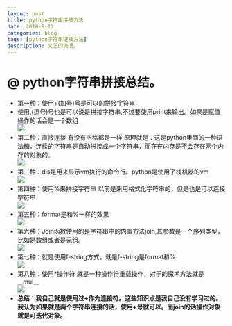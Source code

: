 ```yaml
---
layout: post
title: python字符串拼接方法
date: 2018-8-12
categories: blog
tags: [python字符串链接方法]
description: 文艺的流氓。
---
```

# @ python字符串拼接总结。 #

 - 第一种：使用+(加号)号是可以的拼接字符串 <br/>
 - 使用,(逗号)号也是可以说是拼接字符串,不过要使用print来输出。如果是赋值操作的话会是一个数组<br/>
![](https://i.imgur.com/UAODduL.png)
 - 第二种：直接连接 有没有空格都是一样 原理就是：这是python里面的一种语法糖，连续的字符串是自动拼接成一个字符串，而在在内存是不会存在两个内存的对象的。<br/>
![](https://i.imgur.com/gwyNOLG.png)
 - 第三种：dis是用来显示vm执行的命令行。python是使用了栈机器的vm<br/>
![](https://i.imgur.com/S1gMLbT.png)
 - 第四种：使用%来拼接字符串  以前是来用格式化字符串的，但是也是可以连接字符串<br/>
![](https://i.imgur.com/4uarW0O.png)
 - 第五种：format是和%一样的效果<br/>
![](https://i.imgur.com/i4Usi6n.png)
 - 第六种：Join函数使用的是字符串中的内置方法join,其参数是一个序列类型，比如是数组或者是元组。<br/>
![](https://i.imgur.com/izZb4Hz.png)
 - 第七种：就是使用f-string方式。就是f-string是format和%<br/>
![](https://i.imgur.com/dbUnWiz.png)
 - 第八种：使用*操作符 就是一种操作符重载操作，对于的魔术方法就是__mul__<br/>
![](https://i.imgur.com/syl0rJZ.png)<br/>
 - **总结：我自己就是使用过+作为连接符。这些知识点是我自己没有学习过的。我认为如果就是两个字符串连接的话，使用+号就可以。而join的话操作对象就是可迭代对象。**
